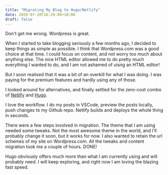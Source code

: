 ```yaml
---
title: "Migrating My Blog to Hugo/Netlify"
date: 2020-07-20T16:29:09+10:00
draft: false 
---
```

Don't get me wrong.  Wordpress is great.  

When I started to take blogging seriously a few months ago, I decided to keep things as simple as possible.  I think that Wordpress.com was a good choice at that time.  I could focus on content, and not worry too much about anything else.  The nice HTML editor allowed me to do pretty much everything I wanted to do, and I am not ashamed of uisng an HTML editor!  

But I soon realised that it was a bit of an overkill for what I was doing.  I was paying for the premium features and hardly using any of those.

I looked around for alternatives, and finally settled for the zero-cost combo of <a href="https://www.netlify.com/" target="_blank">Netlify</a> and <a href="https://gohugo.io/" target="_blank">Hugo</a>.

I love the workflow.  I do my posts in VSCode, preview the posts locally, push changes to my Github repo.  Netlify builds and deploys the whole thing in seconds.

There were a few steps involved in migration.  The theme that I am using needed some tweaks.  Not the most awesome theme in the world, and I'll probably change it soon, but it works for now.  I also wanted to retain the url schemes of my site on Wordpress.com.  All the tweaks and content migration took me a couple of hours.  DONE!

Hugo obviously offers much more than what I am currently using and will probably need.  I will keep exploring, and right now I am loving the blazing fast speed.



 
